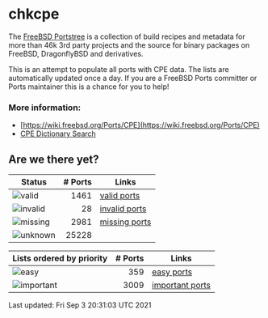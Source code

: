 # chkcpe

The [FreeBSD Portstree](https://cgit.freebsd.org/ports) is a collection of build recipes
and metadata for more than 46k 3rd party projects and the source for binary packages on
FreeBSD, DragonflyBSD and derivatives.

This is an attempt to populate all ports with CPE data. The lists are automatically
updated once a day. If you are a FreeBSD Ports committer or Ports maintainer this is a
chance for you to help!

### More information:
* [https://wiki.freebsd.org/Ports/CPE](https://wiki.freebsd.org/Ports/CPE)
* [CPE Dictionary Search](http://web.nvd.nist.gov/view/cpe/search)


## Are we there yet?

| Status                                                    | # Ports      | Links                                                            |
| ----------------------------------------------------------| -----------: | ---------------------------------------------------------------- |
| ![valid](https://img.shields.io/badge/valid-brightgreen)  | 1461     | [valid ports](https://github.com/decke/chkcpe/wiki/valid)        |
| ![invalid](https://img.shields.io/badge/invalid-red)      | 28   | [invalid ports](https://github.com/decke/chkcpe/wiki/invalid)    |
| ![missing](https://img.shields.io/badge/missing-orange)   | 2981   | [missing ports](https://github.com/decke/chkcpe/wiki/missing)    |
| ![unknown](https://img.shields.io/badge/unknown-grey)     | 25228   | |


| Lists ordered by priority                                 | # Ports      | Links                                                            |
| ----------------------------------------------------------| -----------: | ---------------------------------------------------------------- |
| ![easy](https://img.shields.io/badge/easy-brightgreen)    | 359      | [easy ports](https://github.com/decke/chkcpe/wiki/easy)          |
| ![important](https://img.shields.io/badge/important-blue) | 3009 | [important ports](https://github.com/decke/chkcpe/wiki/important)|

Last updated: Fri Sep  3 20:31:03 UTC 2021
